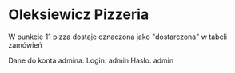 # Oleksiewicz Pizzeria

W punkcie 11 pizza dostaje oznaczona jako "dostarczona" w tabeli zamówień

Dane do konta admina:
Login: admin
Hasło: admin
